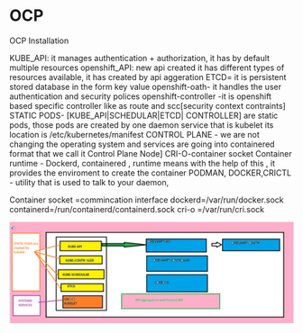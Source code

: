 # OCP
OCP Installation 


KUBE_API: it manages authentication + authorization, it has by default multiple resources
openshift_API: new api created it has different types of resources available, it has created by api aggeration 
ETCD= it is persistent stored database in the form key value
openshift-oath- it handles the user authentication and security polices 
openshift-controller -it is openshift based specific controller like as route and scc[security context contraints]
STATIC PODS- [KUBE_API|SCHEDULAR|ETCD| CONTROLLER] are static pods, those pods are created by one daemon service that is kubelet 
its location is /etc/kubernetes/manifest
CONTROL PLANE - we are not changing the operating system and services are going into containered format that we call it Control Plane Node]
CRI-O-container socket 
Container runtime - Dockerd, containered , runtime means with the help of this , it provides the enviroment to create the container 
PODMAN, DOCKER,CRICTL - utility that is used to talk to your daemon,

Container socket =commincation interface
dockerd=/var/run/docker.sock
containerd=/run/containerd/containerd.sock
cri-o =/var/run/cri.sock



![Image Alt](https://github.com/ubuntomathur/OCP/blob/main/2025-03-17_18-59-42.png)


